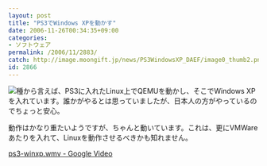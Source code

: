 ```yaml
---
layout: post
title: "PS3でWindows XPを動かす"
date: 2006-11-26T00:34:35+09:00
categories:
- ソフトウェア
permalink: /2006/11/2883/
catch: http://image.moongift.jp/news/PS3WindowsXP_DAEF/image0_thumb2.png
id: 2866
---
```

[![](http://image.moongift.jp/news/PS3WindowsXP_DAEF/image0_thumb2.png)](http://image.moongift.jp/news/PS3WindowsXP_DAEF/image04.png)種から言えば、PS3に入れたLinux上でQEMUを動かし、そこでWindows XPを入れています。誰かがやるとは思っていましたが、日本人の方がやっているのでちょっと安心。

 

動作はかなり重たいようですが、ちゃんと動いています。これは、更にVMWareあたりを入れて、Linuxを動作させるべきかも知れません。

 

[ps3-winxp.wmv - Google Video](http://video.google.com/videoplay?docid=-8800244920606286092&sourceid=docidfeed&hl=en)


